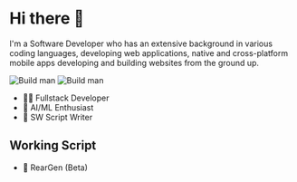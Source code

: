 ﻿# Hi there 👋

I'm a Software Developer who has an extensive background in various coding languages, developing web applications, native and cross-platform mobile apps developing and building websites from the ground up.  

 ![Build man](https://img.shields.io/amo/stars/dustman)  ![Build man](https://img.shields.io/badge/Developer-ThirashaPW-blueviolet)


- 👨‍💻 Fullstack Developer
- 🤖 AI/ML Enthusiast
- 🦀 SW Script Writer

## Working Script
- 🧱 RearGen (Beta)
